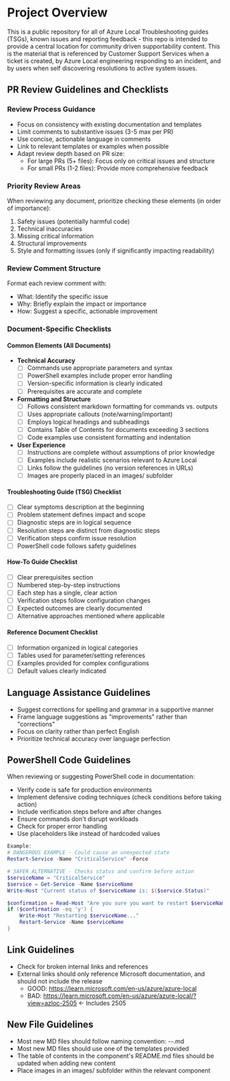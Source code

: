 # Project Overview

This is a public repository for all of Azure Local Troubleshooting guides (TSGs), known issues and reporting feedback - this repo is intended to provide a central location for community driven supportability content. This is the material that is referenced by Customer Support Services when a ticket is created, by Azure Local engineering responding to an incident, and by users when self discovering resolutions to active system issues.

## PR Review Guidelines and Checklists
### Review Process Guidance
- Focus on consistency with existing documentation and templates
- Limit comments to substantive issues (3-5 max per PR)
- Use concise, actionable language in comments
- Link to relevant templates or examples when possible
- Adapt review depth based on PR size:
  - For large PRs (5+ files): Focus only on critical issues and structure
  - For small PRs (1-2 files): Provide more comprehensive feedback

### Priority Review Areas
When reviewing any document, prioritize checking these elements (in order of importance):
1. Safety issues (potentially harmful code)
2. Technical inaccuracies 
3. Missing critical information
4. Structural improvements
5. Style and formatting issues (only if significantly impacting readability)

### Review Comment Structure
Format each review comment with:
- What: Identify the specific issue
- Why: Briefly explain the impact or importance
- How: Suggest a specific, actionable improvement

### Document-Specific Checklists
#### Common Elements (All Documents)
- **Technical Accuracy**
  - [ ] Commands use appropriate parameters and syntax
  - [ ] PowerShell examples include proper error handling
  - [ ] Version-specific information is clearly indicated
  - [ ] Prerequisites are accurate and complete

- **Formatting and Structure**
  - [ ] Follows consistent markdown formatting for commands vs. outputs
  - [ ] Uses appropriate callouts (note/warning/important)
  - [ ] Employs logical headings and subheadings
  - [ ] Contains Table of Contents for documents exceeding 3 sections
  - [ ] Code examples use consistent formatting and indentation

- **User Experience**
  - [ ] Instructions are complete without assumptions of prior knowledge
  - [ ] Examples include realistic scenarios relevant to Azure Local
  - [ ] Links follow the guidelines (no version references in URLs)
  - [ ] Images are properly placed in an images/ subfolder

#### Troubleshooting Guide (TSG) Checklist
- [ ] Clear symptoms description at the beginning
- [ ] Problem statement defines impact and scope
- [ ] Diagnostic steps are in logical sequence
- [ ] Resolution steps are distinct from diagnostic steps
- [ ] Verification steps confirm issue resolution
- [ ] PowerShell code follows safety guidelines

#### How-To Guide Checklist
- [ ] Clear prerequisites section
- [ ] Numbered step-by-step instructions
- [ ] Each step has a single, clear action
- [ ] Verification steps follow configuration changes
- [ ] Expected outcomes are clearly documented
- [ ] Alternative approaches mentioned where applicable

#### Reference Document Checklist
- [ ] Information organized in logical categories
- [ ] Tables used for parameter/setting references
- [ ] Examples provided for complex configurations
- [ ] Default values clearly indicated

## Language Assistance Guidelines
- Suggest corrections for spelling and grammar in a supportive manner
- Frame language suggestions as "improvements" rather than "corrections"
- Focus on clarity rather than perfect English
- Prioritize technical accuracy over language perfection

## PowerShell Code Guidelines
When reviewing or suggesting PowerShell code in documentation:
- Verify code is safe for production environments
- Implement defensive coding techniques (check conditions before taking action)
- Include verification steps before and after changes
- Ensure commands don't disrupt workloads
- Check for proper error handling
- Use placeholders like <hostname> instead of hardcoded values

```powershell
Example:
# DANGEROUS EXAMPLE - Could cause an unexpected state
Restart-Service -Name "CriticalService" -Force

# SAFER ALTERNATIVE - Checks status and confirm before action
$serviceName = "CriticalService"
$service = Get-Service -Name $serviceName
Write-Host "Current status of $serviceName is: $($service.Status)"

$confirmation = Read-Host "Are you sure you want to restart $serviceName? (y/n)"
if ($confirmation -eq 'y') {
    Write-Host "Restarting $serviceName..."
    Restart-Service -Name $serviceName
}
```

## Link Guidelines
- Check for broken internal links and references
- External links should only reference Microsoft documentation, and should not include the release
    - GOOD: https://learn.microsoft.com/en-us/azure/azure-local
    - BAD: https://learn.microsoft.com/en-us/azure/azure-local/?view=azloc-2505 <- Includes 2505

## New File Guidelines
- Most new MD files should follow naming convention: <Type>-<Topic>-<Specifics>.md
- Most new MD files should use one of the templates provided
- The table of contents in the component's README.md files should be updated when adding new content
- Place images in an images/ subfolder within the relevant component


